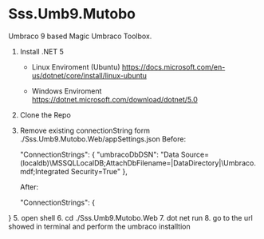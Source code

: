 # Sss.Umb9.Mutobo

Umbraco 9 based Magic Umbraco Toolbox.


1. Install .NET 5
    - Linux Enviroment (Ubuntu)
      https://docs.microsoft.com/en-us/dotnet/core/install/linux-ubuntu
      
    - Windows Enviroment
      https://dotnet.microsoft.com/download/dotnet/5.0
2. Clone the Repo
3. Remove existing connectionString form ./Sss.Umb9.Mutobo.Web/appSettings.json
   Before:

    "ConnectionStrings": {
    "umbracoDbDSN": "Data Source=(localdb)\\MSSQLLocalDB;AttachDbFilename=|DataDirectory|\\Umbraco.mdf;Integrated Security=True"
  },
   
   After:
   
     "ConnectionStrings": {
    
  }
5. open shell 
6. cd ./Sss.Umb9.Mutobo.Web
7. dot net run
8. go to the url showed in terminal and perform the umbraco installtion
       
